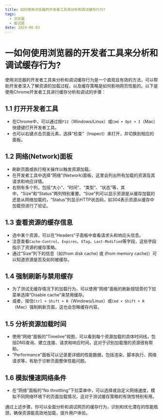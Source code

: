 ```yaml
---
title: 如何使用浏览器的开发者工具来分析和调试缓存行为?
tags:
  - 浏览器
  - 面试题
date: 2024-06-03
---
```

# 一如何使用浏览器的开发者工具来分析和调试缓存行为?

使用浏览器的开发者工具来分析和调试缓存行为是一个直观且有效的方法，可以帮助开发者深入了解资源的加载过程，以及缓存策略是如何影响网页性能的。以下是使用Chrome开发者工具进行缓存分析和调试的步骤：

## 1.1 打开开发者工具

- 在Chrome中，可以通过按`F12`（Windows/Linux）或`Cmd + Opt + I`（Mac）快捷键打开开发者工具。
- 也可以右键点击页面元素，选择“检查”（Inspect）来打开，并切换到相应的面板。

## 1.2 网络(Network)面板

- 刷新页面或执行相关操作以触发资源加载。
- 在开发者工具中选择“网络”(Network)面板，这里会列出所有加载的资源及其请求和响应详情。
- 右侧有多个列，包括“大小”、“时间”、“类型”、“状态”等，其中，“Size”和“Status”两列特别重要。“Size”列可以显示资源是从缓存加载的还是从网络加载的，“Status”列显示HTTP状态码，如304表示资源从缓存中加载但进行了验证。

## 1.3 查看资源的缓存信息

- 选中某个资源，可以在“Headers”子面板中查看请求头和响应头信息。
- 注意查看`Cache-Control`、`Expires`、`ETag`、`Last-Modified`等字段，这些字段指示了资源的缓存策略。
- 通过“Size”列下的信息（如(from disk cache) 或 (from memory cache)）可以知道资源是否及如何被缓存。

## 1.4 强制刷新与禁用缓存

- 为了测试无缓存情况下的加载行为，可以使用“网络”面板的刷新按钮旁的下拉菜单选择“Disable cache”来禁用缓存。
- 或者，按住`Ctrl + Shift + R`（Windows/Linux）或`Cmd + Shift + R`（Mac）强制刷新页面，这也会忽略缓存内容。

## 1.5 分析资源加载时间

- 使用“网络”面板的“Timeline”视图，可以看到每个资源加载的具体时间线，包括DNS查询、建立连接、请求和响应时间，这对于识别加载慢的资源很有帮助。
- “Performance”面板可以记录更详细的性能数据，包括渲染、脚本执行、网络请求等，有助于诊断页面整体性能问题。

## 1.6 模拟慢速网络条件

- 在“网络”面板的“No throttling”下拉菜单中，可以选择或自定义网络速度，模拟不同网络环境下的页面加载情况，这对于测试缓存策略的有效性特别有用。

通过上述步骤，你可以全面分析和调试网页的缓存行为，识别和优化潜在的性能瓶颈，确保资源能高效地加载，提升用户体验。

